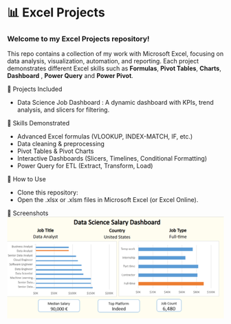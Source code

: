 # 📊 Excel Projects

### Welcome to my Excel Projects repository!
This repo contains a collection of my work with Microsoft Excel, focusing on data analysis, visualization, automation, and reporting. Each project demonstrates different Excel skills such as **Formulas**, **Pivot Tables**, **Charts**, **Dashboard** , **Power Query** and **Power Pivot**.

🔹 Projects Included
- Data Science Job Dashboard : A dynamic dashboard with KPIs, trend analysis, and slicers for filtering.

🔹 Skills Demonstrated
- Advanced Excel formulas (VLOOKUP, INDEX-MATCH, IF, etc.)
- Data cleaning & preprocessing
- Pivot Tables & Pivot Charts
- Interactive Dashboards (Slicers, Timelines, Conditional Formatting)
- Power Query for ETL (Extract, Transform, Load)

🔹 How to Use
- Clone this repository:
- Open the .xlsx or .xlsm files in Microsoft Excel (or Excel Online).

🔹 Screenshots
![](Data_Science_Dashboard/Screenshot.png)
